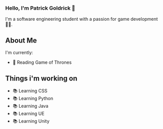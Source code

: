 ### Hello, I'm Patrick Goldrick 👋

  I'm a software engineering student with a passion for game development 👨‍🎓.

About Me
---

I'm currently:

- 📖 Reading Game of Thrones

Things i'm working on  
---  
- 📚 Learning CSS
- 📚 Learning Python
- 📚 Learning Java
- 📚 Learning UE
- 📚 Learning Unity
  






